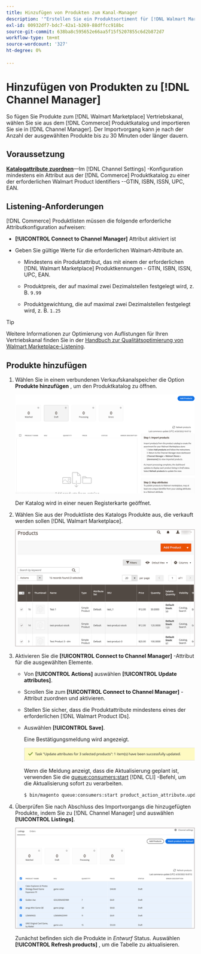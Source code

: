 ```yaml
---
title: Hinzufügen von Produkten zum Kanal-Manager
description: '"Erstellen Sie ein Produktsortiment für [!DNL Walmart Marketplace] Vertrieb durch Hinzufügen von Produkten aus dem Katalog zum im Kanal-Manager konfigurierten Vertriebskanal." '
exl-id: 00932df7-bdc7-42a1-b269-88dffcc918bc
source-git-commit: 638ba8c595652e66aa5f15f5207855c6d2b872d7
workflow-type: tm+mt
source-wordcount: '327'
ht-degree: 0%

---
```



# Hinzufügen von Produkten zu [!DNL Channel Manager]

So fügen Sie Produkte zum [!DNL Walmart Marketplace] Vertriebskanal, wählen Sie sie aus dem [!DNL Commerce] Produktkatalog und importieren Sie sie in [!DNL Channel Manager].
Der Importvorgang kann je nach der Anzahl der ausgewählten Produkte bis zu 30 Minuten oder länger dauern.

## Voraussetzung

**[Katalogattribute zuordnen](map-catalog-attributes.md)**—Im [!DNL Channel Settings] -Konfiguration mindestens ein Attribut aus der [!DNL Commerce] Produktkatalog zu einer der erforderlichen Walmart Product Identifiers --GTIN, ISBN, ISSN, UPC, EAN.

## Listening-Anforderungen

[!DNL Commerce] Produktlisten müssen die folgende erforderliche Attributkonfiguration aufweisen:

- **[!UICONTROL Connect to Channel Manager]** Attribut aktiviert ist

- Geben Sie gültige Werte für die erforderlichen Walmart-Attribute an.

   - Mindestens ein Produktattribut, das mit einem der erforderlichen [!DNL Walmart Marketplace] Produktkennungen - GTIN, ISBN, ISSN, UPC, EAN.

   - Produktpreis, der auf maximal zwei Dezimalstellen festgelegt wird, z. B. `9.99`

   - Produktgewichtung, die auf maximal zwei Dezimalstellen festgelegt wird, z. B. `1.25`

>[!TIP]
>
>Weitere Informationen zur Optimierung von Auflistungen für Ihren Vertriebskanal finden Sie in der [Handbuch zur Qualitätsoptimierung von Walmart Marketplace-Listening](https://marketplace.walmart.com/wp-content/uploads/2020/09/WMP_listing_quality_optimization_guide.pdf).

## Produkte hinzufügen

1. Wählen Sie in einem verbundenen Verkaufskanalspeicher die Option **Produkte hinzufügen** , um den Produktkatalog zu öffnen.

   ![Produkte zum Verkaufskanalspeicher hinzufügen](assets/add-initial-products-to-connected-channel.png)

   Der Katalog wird in einer neuen Registerkarte geöffnet.

1. Wählen Sie aus der Produktliste des Katalogs Produkte aus, die verkauft werden sollen [!DNL Walmart Marketplace].

   ![Senden von Produkten an den Verkaufskanalspeicher](assets/select-products-from-catalog.png)

1. Aktivieren Sie die **[!UICONTROL Connect to Channel Manager]** -Attribut für die ausgewählten Elemente.

   - Von **[!UICONTROL Actions]** auswählen **[!UICONTROL Update attributes]**.

   - Scrollen Sie zum **[!UICONTROL Connect to Channel Manager]** -Attribut zuordnen und aktivieren.

   - Stellen Sie sicher, dass die Produktattribute mindestens eines der erforderlichen [!DNL Walmart Product IDs].

   - Auswählen **[!UICONTROL Save]**.

      Eine Bestätigungsmeldung wird angezeigt.

      ![Bestätigungsnachricht zum Produktimport von einem Katalog zu einem Verkaufskanal](assets/product-import-from-catalog-confirmation.png)

      Wenn die Meldung anzeigt, dass die Aktualisierung geplant ist, verwenden Sie die [queue:consumers:start](https://devdocs.magento.com/guides/v2.4/config-guide/cli/config-cli-subcommands-queue.html) [!DNL CLI] -Befehl, um die Aktualisierung sofort zu verarbeiten.

      ```bash
      $ bin/magento queue:consumers:start product_action_attribute.update
      ```

1. Überprüfen Sie nach Abschluss des Importvorgangs die hinzugefügten Produkte, indem Sie zu [!DNL Channel Manager] und auswählen **[!UICONTROL Listings]**.

   ![Importierte Produkte in verbundene Vertriebskanäle](assets/products-in-marketplace-sales-channel.png)

   Zunächst befinden sich die Produkte in *Entwurf* Status. Auswählen **[!UICONTROL Refresh products]** , um die Tabelle zu aktualisieren.

